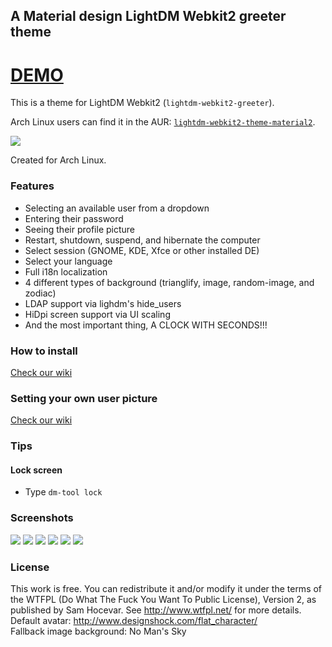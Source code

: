 ## A Material design LightDM Webkit2 greeter theme
# [DEMO](https://fallingsnow.github.io/lightdm-webkit2-material2)

This is a theme for LightDM Webkit2 (`lightdm-webkit2-greeter`).

Arch Linux users can find it in the AUR: [`lightdm-webkit2-theme-material2`](https://aur.archlinux.org/packages/lightdm-webkit2-theme-material2/).

![](https://cdn.rawgit.com/FallingSnow/lightdm-webkit2-material2/master/screenshots/image-random.jpeg)

Created for Arch Linux.

### Features

- Selecting an available user from a dropdown
- Entering their password
- Seeing their profile picture
- Restart, shutdown, suspend, and hibernate the computer
- Select session (GNOME, KDE, Xfce or other installed DE)
- Select your language
- Full i18n localization
- 4 different types of background (trianglify, image, random-image, and zodiac)
- LDAP support via lighdm's hide_users
- HiDpi screen support via UI scaling
- And the most important thing, A CLOCK WITH SECONDS!!!

### How to install

[Check our wiki](https://github.com/FallingSnow/lightdm-webkit2-material2/wiki/Installation)

### Setting your own user picture

[Check our wiki](https://github.com/FallingSnow/lightdm-webkit2-material2/wiki/Images)

### Tips
#### Lock screen
- Type `dm-tool lock`

### Screenshots

![](https://cdn.rawgit.com/FallingSnow/lightdm-webkit2-material2/master/screenshots/default.jpeg)
![](https://cdn.rawgit.com/FallingSnow/lightdm-webkit2-material2/master/screenshots/shutdown.jpeg)
![](https://cdn.rawgit.com/FallingSnow/lightdm-webkit2-material2/master/screenshots/settings.jpeg)
![](https://cdn.rawgit.com/FallingSnow/lightdm-webkit2-material2/master/screenshots/zodiac.jpeg)
![](https://cdn.rawgit.com/FallingSnow/lightdm-webkit2-material2/master/screenshots/image.jpeg)
![](https://cdn.rawgit.com/FallingSnow/lightdm-webkit2-material2/master/screenshots/arabic.jpeg)

### License
This work is free. You can redistribute it and/or modify it under the terms of the WTFPL (Do What The Fuck You Want To Public License), Version 2, as published by Sam Hocevar. See http://www.wtfpl.net/ for more details.<br>
Default avatar: http://www.designshock.com/flat_character/<br>
Fallback image background: No Man's Sky
